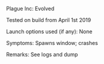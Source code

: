 Plague Inc: Evolved

Tested on build from April 1st 2019

Launch options used (if any):
None

Symptoms:
Spawns window; crashes

Remarks:
See logs and dump
